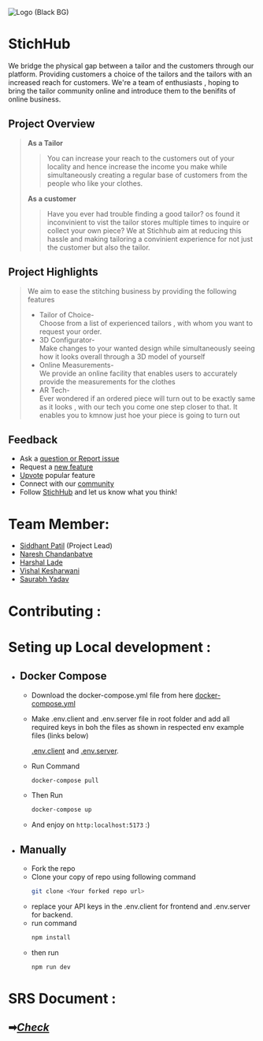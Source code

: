 ![Logo (Black BG)](https://user-images.githubusercontent.com/77800620/217613866-35741ca4-a2a2-4d19-a0ad-5315a5e5a02a.png)

# StichHub

We bridge the physical gap between a tailor and the customers through our platform. Providing customers a choice of the tailors and the tailors with an increased reach for customers.
We're a team of enthusiasts , hoping to bring the tailor community online and introduce them to the benifits of online business.


## Project Overview
>**As a Tailor**
>>You can increase your reach to the customers out of your locality and hence increase the income you make while simultaneously creating a regular base of customers from the people who like your clothes.
>
>**As a customer**
>>Have you ever had trouble finding a good tailor? os found it inconvinient to vist the tailor stores multiple times to inquire or collect your own piece?
We at Stichhub aim at reducing this hassle and making tailoring a convinient experience for not just the customer but also the tailor.

## Project Highlights
>We aim to ease the stitching business by providing the following features
> - Tailor of Choice-<br>
>  Choose from a list of experienced tailors , with whom you want to request your order.
> - 3D Configurator-<br>
>  Make changes to your wanted design while simultaneously seeing how it looks overall through a 3D model of yourself
> - Online Measurements-<br>
>  We provide an online facility that enables users to accurately provide the measurements for the clothes
> - AR Tech-<br>
>  Ever wondered if an ordered piece will turn out to be exactly same as it looks , with our tech you come one step closer to that. It enables you to kmnow just hoe your piece is going to turn out  
<!-- 
## Previous Builds
link here- -->

## Feedback
 - Ask a [question or Report issue](https://github.com/Siddhant-Patil0203/StichHub/issues)
 - Request a [new feature](https://github.com/Siddhant-Patil0203/StichHub/issues)
 - [Upvote]() popular feature
 - Connect with our [community]()
 - Follow [StichHub]() and let us know what you think!

# Team Member:
  - [Siddhant Patil](https://github.com/Siddhant-Patil0203) (Project Lead)
  - [Naresh Chandanbatve](https://github.com/Naresh-chandanbatve)
  - [Harshal Lade](https://github.com/LadeHarshal)
  - [Vishal Kesharwani](https://github.com/vishal10kesharwani)
  - [Saurabh Yadav](https://github.com/Saurabb-coder)

# Contributing :

# Seting up Local development :
  - ## Docker Compose 
     - Download the docker-compose.yml file from here <a href="https://github.com/Naresh-chandanbatve/StichHub/raw/main/docker-compose.yml" download="docker-compose.yml" >docker-compose.yml</a>
     - Make .env.client and .env.server file in root folder and add all required keys in boh the files as shown in respected env example files (links below)
     
       [.env.client](https://github.com/Naresh-chandanbatve/StichHub/raw/main/.env.client?raw=true) and [.env.server](https://github.com/Naresh-chandanbatve/StichHub/raw/main/.env.server).
     - Run Command
       ```bash 
       docker-compose pull
       ```
     - Then Run
       ```bash
       docker-compose up
       ```
     - And enjoy on ``` http:localhost:5173 ```  :)  
  - ## Manually
     - Fork the repo 
     - Clone your copy of repo using following command 
         ```bash
         git clone <Your forked repo url>
         ```
      - replace your API keys in the .env.client for frontend and .env.server for backend.
      - run command 
        ```bash
        npm install
        ```
      - then run
        ```bash
        npm run dev
        ```
# SRS Document :
## ➡[_Check_](SRS.md)



